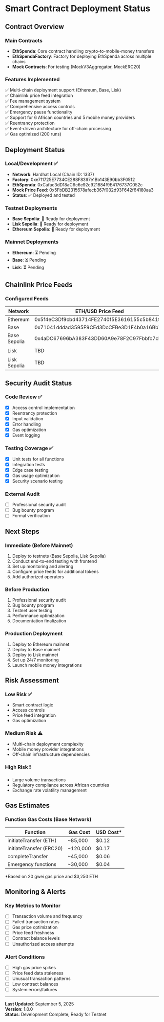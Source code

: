 # Smart Contract Deployment Status

## Contract Overview

### Main Contracts
- **EthSpenda**: Core contract handling crypto-to-mobile-money transfers
- **EthSpendaFactory**: Factory for deploying EthSpenda across multiple chains
- **Mock Contracts**: For testing (MockV3Aggregator, MockERC20)

### Features Implemented
✅ Multi-chain deployment support (Ethereum, Base, Lisk)  
✅ Chainlink price feed integration  
✅ Fee management system  
✅ Comprehensive access controls  
✅ Emergency pause functionality  
✅ Support for 6 African countries and 5 mobile money providers  
✅ Reentrancy protection  
✅ Event-driven architecture for off-chain processing  
✅ Gas optimized (200 runs)  

## Deployment Status

### Local/Development ✅
- **Network**: Hardhat Local (Chain ID: 1337)
- **Factory**: 0xe7f1725E7734CE288F8367e1Bb143E90bb3F0512
- **EthSpenda**: 0xCafac3dD18aC6c6e92c921884f9E4176737C052c
- **Mock Price Feed**: 0x5FbDB2315678afecb367f032d93F642f64180aa3
- **Status**: ✅ Deployed and tested

### Testnet Deployments
- **Base Sepolia**: 🔄 Ready for deployment
- **Lisk Sepolia**: 🔄 Ready for deployment  
- **Ethereum Sepolia**: 🔄 Ready for deployment

### Mainnet Deployments
- **Ethereum**: ⏳ Pending
- **Base**: ⏳ Pending
- **Lisk**: ⏳ Pending

## Chainlink Price Feeds

### Configured Feeds
| Network | ETH/USD Price Feed | Status |
|---------|-------------------|--------|
| Ethereum | 0x5f4eC3Df9cbd43714FE2740f5E3616155c5b8419 | ✅ |
| Base | 0x71041dddad3595F9CEd3DcCFBe3D1F4b0a16Bb70 | ✅ |
| Base Sepolia | 0x4aDC67696bA383F43DD60A9e78F2C97Fbbfc7cb1 | ✅ |
| Lisk | TBD | ⏳ |
| Lisk Sepolia | TBD | ⏳ |

## Security Audit Status

### Code Review ✅
- [x] Access control implementation
- [x] Reentrancy protection
- [x] Input validation
- [x] Error handling
- [x] Gas optimization
- [x] Event logging

### Testing Coverage ✅
- [x] Unit tests for all functions
- [x] Integration tests
- [x] Edge case testing
- [x] Gas usage optimization
- [x] Security scenario testing

### External Audit
- [ ] Professional security audit
- [ ] Bug bounty program
- [ ] Formal verification

## Next Steps

### Immediate (Before Mainnet)
1. Deploy to testnets (Base Sepolia, Lisk Sepolia)
2. Conduct end-to-end testing with frontend
3. Set up monitoring and alerting
4. Configure price feeds for additional tokens
5. Add authorized operators

### Before Production
1. Professional security audit
2. Bug bounty program
3. Testnet user testing
4. Performance optimization
5. Documentation finalization

### Production Deployment
1. Deploy to Ethereum mainnet
2. Deploy to Base mainnet  
3. Deploy to Lisk mainnet
4. Set up 24/7 monitoring
5. Launch mobile money integrations

## Risk Assessment

### Low Risk ✅
- Smart contract logic
- Access controls
- Price feed integration
- Gas optimization

### Medium Risk ⚠️
- Multi-chain deployment complexity
- Mobile money provider integrations
- Off-chain infrastructure dependencies

### High Risk ❗
- Large volume transactions
- Regulatory compliance across African countries
- Exchange rate volatility management

## Gas Estimates

### Function Gas Costs (Base Network)
| Function | Gas Cost | USD Cost* |
|----------|----------|-----------|
| initiateTransfer (ETH) | ~85,000 | $0.12 |
| initiateTransfer (ERC20) | ~120,000 | $0.17 |
| completeTransfer | ~45,000 | $0.06 |
| Emergency functions | ~30,000 | $0.04 |

*Based on 20 gwei gas price and $3,250 ETH

## Monitoring & Alerts

### Key Metrics to Monitor
- [ ] Transaction volume and frequency
- [ ] Failed transaction rates
- [ ] Gas price optimization
- [ ] Price feed freshness
- [ ] Contract balance levels
- [ ] Unauthorized access attempts

### Alert Conditions
- [ ] High gas price spikes
- [ ] Price feed data staleness
- [ ] Unusual transaction patterns
- [ ] Low contract balances
- [ ] System errors/failures

---

**Last Updated**: September 5, 2025  
**Version**: 1.0.0  
**Status**: Development Complete, Ready for Testnet
